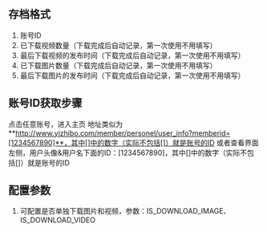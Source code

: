 ## 存档格式
1. 账号ID
2. 已下载视频数量（下载完成后自动记录，第一次使用不用填写）
3. 最后下载视频的发布时间（下载完成后自动记录，第一次使用不用填写）
4. 已下载图片数量（下载完成后自动记录，第一次使用不用填写）
5. 最后下载图片的发布时间（下载完成后自动记录，第一次使用不用填写）

## 账号ID获取步骤
点击任意账号，进入主页
地址类似为**http://www.yizhibo.com/member/personel/user_info?memberid=[1234567890]**，其中[]中的数字（实际不包括[]）就是账号的ID
或者查看界面左侧，用户头像&用户名下面的ID：[1234567890]，其中[]中的数字（实际不包括[]）就是账号的ID

## 配置参数
1. 可配置是否单独下载图片和视频，参数：IS_DOWNLOAD_IMAGE、IS_DOWNLOAD_VIDEO
